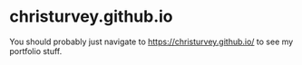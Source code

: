 # christurvey.github.io
You should probably just navigate to <a href="https://christurvey.github.io/">https://christurvey.github.io/</a> to see my portfolio stuff.
